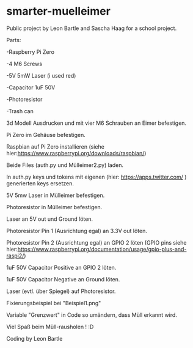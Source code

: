 # smarter-muelleimer
Public project by Leon Bartle and Sascha Haag for a school project.

Parts:

-Raspberry Pi Zero

-4 M6 Screws

-5V 5mW Laser (i used red)

-Capacitor 1uF 50V

-Photoresistor 

-Trash can 




3d Modell Ausdrucken und mit vier M6 Schrauben an Eimer befestigen. 

Pi Zero im Gehäuse befestigen.

Raspbian auf Pi Zero installieren (siehe hier:https://www.raspberrypi.org/downloads/raspbian/)

Beide Files (auth.py und Mülleimer2.py) laden.

In auth.py keys und tokens mit eigenen (hier: https://apps.twitter.com/ ) generierten keys ersetzen.

5V 5mw Laser in Mülleimer befestigen.

Photoresistor in Mülleimer befestigen.

Laser an 5V out und Ground löten.

Photoresistor Pin 1 (Ausrichtung egal) an 3.3V out löten. 

Photoresistor Pin 2 (Ausrichtung egal) an GPIO 2 löten (GPIO pins siehe hier:https://www.raspberrypi.org/documentation/usage/gpio-plus-and-raspi2/)

1uF 50V Capacitor Positive an GPIO 2 löten.

1uF 50V Capacitor Negative an Ground löten.

Laser (evtl. über Spiegel) auf Photoresistor.

Fixierungsbeispiel bei "Beispiel1.png"

Variable "Grenzwert" in Code so umändern, dass Müll erkannt wird.


Viel Spaß beim Müll-rausholen ! :D




Coding by Leon Bartle

